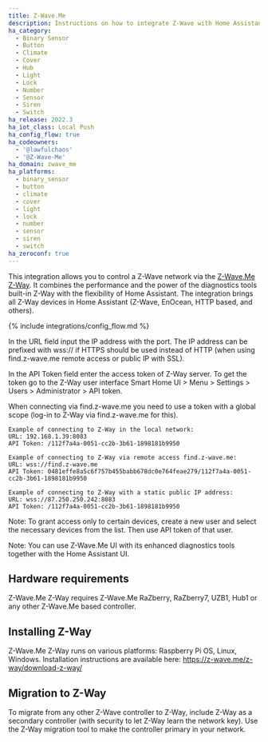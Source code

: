 ```yaml
---
title: Z-Wave.Me
description: Instructions on how to integrate Z-Wave with Home Assistant via Z-Wave.Me Z-Way.
ha_category:
  - Binary Sensor
  - Button
  - Climate
  - Cover
  - Hub
  - Light
  - Lock
  - Number
  - Sensor
  - Siren
  - Switch
ha_release: 2022.3
ha_iot_class: Local Push
ha_config_flow: true
ha_codeowners:
  - '@lawfulchaos'
  - '@Z-Wave-Me'
ha_domain: zwave_me
ha_platforms:
  - binary_sensor
  - button
  - climate
  - cover
  - light
  - lock
  - number
  - sensor
  - siren
  - switch
ha_zeroconf: true
---
```


This integration allows you to control a Z-Wave network via the [Z-Wave.Me Z-Way](https://z-wave.me/z-way/). It combines the performance and the power of the diagnostics tools built-in Z-Way with the flexibility of Home Assistant. The integration brings all Z-Way devices in Home Assistant (Z-Wave, EnOcean, HTTP based, and others).

{% include integrations/config_flow.md %}

In the URL field input the IP address with the port. The IP address can be prefixed with wss:// if HTTPS should be used instead of HTTP (when using find.z-wave.me remote access or public IP with SSL).

In the API Token field enter the access token of Z-Way server. To get the token go to the Z-Way user interface Smart Home UI > Menu > Settings > Users > Administrator > API token.

When connecting via find.z-wave.me you need to use a token with a global scope (log-in to Z-Way via find.z-wave.me for this).


    Example of connecting to Z-Way in the local network:
    URL: 192.168.1.39:8083
    API Token: /112f7a4a-0051-cc2b-3b61-1898181b9950

    Example of connecting to Z-Way via remote access find.z-wave.me:
    URL: wss://find.z-wave.me
    API Token: 0481effe8a5c6f757b455babb678dc0e764feae279/112f7a4a-0051-cc2b-3b61-1898181b9950

    Example of connecting to Z-Way with a static public IP address:
    URL: wss://87.250.250.242:8083
    API Token: /112f7a4a-0051-cc2b-3b61-1898181b9950


Note: To grant access only to certain devices, create a new user and select the necessary devices from the list. Then use API token of that user.

Note: You can use Z-Wave.Me UI with its enhanced diagnostics tools together with the Home Assistant UI.

## Hardware requirements

Z-Wave.Me Z-Way requires Z-Wave.Me RaZberry, RaZberry7, UZB1, Hub1 or any other Z-Wave.Me based controller.

## Installing Z-Way

Z-Wave.Me Z-Way runs on various platforms: Raspberry Pi OS, Linux, Windows. Installation instructions are available here: https://z-wave.me/z-way/download-z-way/

## Migration to Z-Way

To migrate from any other Z-Wave controller to Z-Way, include Z-Way as a secondary controller (with security to let Z-Way learn the network key). Use the Z-Way migration tool to make the controller primary in your network.

